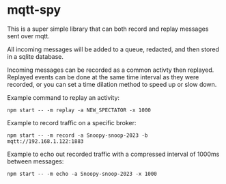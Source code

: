 # mqtt-spy

This is a super simple library that can both record and replay messages sent over mqtt.

All incoming messages will be added to a queue, redacted, and then stored in a sqlite database.

Incoming messages can be recorded as a common activty then replayed. Replayed events can be done at the same time interval as they were recorded, or you can set a time dilation method to speed up or slow down.

Example command to replay an activity:
```
npm start -- -m replay -a NEW_SPECTATOR -x 1000
```

Example to record traffic on a specific broker:
```
npm start -- -m record -a Snoopy-snoop-2023 -b mqtt://192.168.1.122:1883
```

Example to echo out recorded traffic with a compressed interval of 1000ms between messages:
```
npm start -- -m echo -a Snoopy-snoop-2023 -x 1000
```
